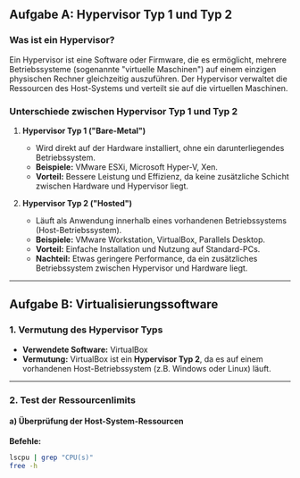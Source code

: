 ## Aufgabe A: Hypervisor Typ 1 und Typ 2

### Was ist ein Hypervisor?
Ein Hypervisor ist eine Software oder Firmware, die es ermöglicht, mehrere Betriebssysteme (sogenannte "virtuelle Maschinen") auf einem einzigen physischen Rechner gleichzeitig auszuführen. Der Hypervisor verwaltet die Ressourcen des Host-Systems und verteilt sie auf die virtuellen Maschinen.

### Unterschiede zwischen Hypervisor Typ 1 und Typ 2

1. **Hypervisor Typ 1 ("Bare-Metal")**
   - Wird direkt auf der Hardware installiert, ohne ein darunterliegendes Betriebssystem.
   - **Beispiele:** VMware ESXi, Microsoft Hyper-V, Xen.
   - **Vorteil:** Bessere Leistung und Effizienz, da keine zusätzliche Schicht zwischen Hardware und Hypervisor liegt.

2. **Hypervisor Typ 2 ("Hosted")**
   - Läuft als Anwendung innerhalb eines vorhandenen Betriebssystems (Host-Betriebssystem).
   - **Beispiele:** VMware Workstation, VirtualBox, Parallels Desktop.
   - **Vorteil:** Einfache Installation und Nutzung auf Standard-PCs.  
   - **Nachteil:** Etwas geringere Performance, da ein zusätzliches Betriebssystem zwischen Hypervisor und Hardware liegt.

---

## Aufgabe B: Virtualisierungssoftware

### 1. Vermutung des Hypervisor Typs
- **Verwendete Software:** VirtualBox  
- **Vermutung:** VirtualBox ist ein **Hypervisor Typ 2**, da es auf einem vorhandenen Host-Betriebssystem (z.B. Windows oder Linux) läuft.

---

### 2. Test der Ressourcenlimits

#### a) Überprüfung der Host-System-Ressourcen
**Befehle:**
```bash
lscpu | grep "CPU(s)"
free -h
